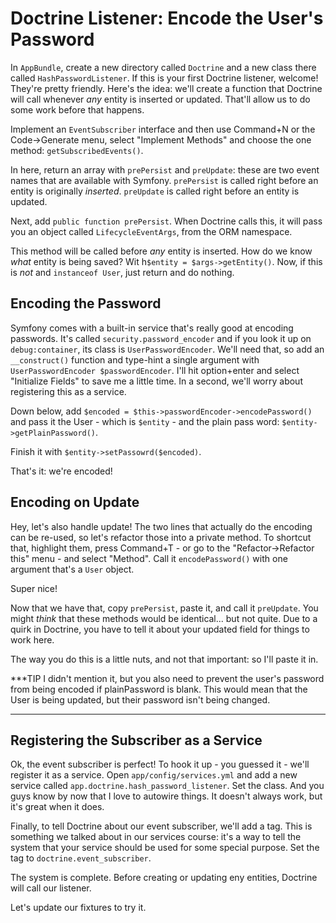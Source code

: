 # Doctrine Listener: Encode the User's Password

In `AppBundle`, create a new directory called `Doctrine` and a new class there called
`HashPasswordListener`. If this is your first Doctrine listener, welcome! They're
pretty friendly. Here's the idea: we'll create a function that Doctrine will call
whenever *any* entity is inserted or updated. That'll allow us to do some work before
that happens.

Implement an `EventSubscriber` interface and then use Command+N or the Code->Generate
menu, select "Implement Methods" and choose the one method: `getSubscribedEvents()`.

In here, return an array with `prePersist` and `preUpdate`: these are two event names
that are available with Symfony. `prePersist` is called right before an entity is
originally *inserted*. `preUpdate` is called right before an entity is updated.

Next, add `public function prePersist`. When Doctrine calls this, it will pass you
an object called `LifecycleEventArgs`, from the ORM namespace.

This method will be called before *any* entity is inserted. How do we know *what*
entity is being saved? Wit h`$entity = $args->getEntity()`. Now, if this is *not*
and `instanceof User`, just return and do nothing.

## Encoding the Password

Symfony comes with a built-in service that's really good at encoding passwords. It's
called `security.password_encoder` and if you look it up on `debug:container`, its
class is `UserPasswordEncoder`. We'll need that, so add an `__construct()` function
and type-hint a single argument with `UserPasswordEncoder $passwordEncoder`. I'll hit
option+enter and select "Initialize Fields" to save me a little time. In a second,
we'll worry about registering this as a service.


Down below, add `$encoded = $this->passwordEncoder->encodePassword()` and pass it
the User - which is `$entity` - and the plain pass word: `$entity->getPlainPassword()`.

Finish it with `$entity->setPassowrd($encoded)`.

That's it: we're encoded!

## Encoding on Update

Hey, let's also handle update! The two lines that actually do the encoding can be
re-used, so let's refactor those into a private method. To shortcut that, highlight
them, press Command+T - or go to the "Refactor->Refactor this" menu - and select
"Method". Call it `encodePassword()` with one argument that's a `User` object.

Super nice!

Now that we have that, copy `prePersist`, paste it, and call it `preUpdate`. You
might *think* that these methods would be identical... but not quite. Due to a quirk
in Doctrine, you have to tell it about your updated field for things to work here.

The way you do this is a little nuts, and not that important: so I'll paste it in.

***TIP
I didn't mention it, but you also need to prevent the user's password from being
encoded if plainPassword is blank. This would mean that the User is being updated,
but their password isn't being changed.
***

## Registering the Subscriber as a Service

Ok, the event subscriber is perfect! To hook it up - you guessed it - we'll register
it as a service. Open `app/config/services.yml` and add a new service called
`app.doctrine.hash_password_listener`. Set the class. And you guys know by now that
I love to autowire things. It doesn't always work, but it's great when it does.

Finally, to tell Doctrine about our event subscriber, we'll add a tag. This is something
we talked about in our services course: it's a way to tell the system that your service
should be used for some special purpose. Set the tag to `doctrine.event_subscriber`.

The system is complete. Before creating or updating eny entities, Doctrine will
call our listener.

Let's update our fixtures to try it.
